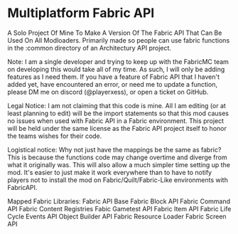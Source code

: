 # Multiplatform Fabric API

A Solo Project Of Mine To Make A Version Of The Fabric API That Can Be Used On All Modloaders. Primarily made so people can use fabric functions in the :common directory of an Architectury API project.

Note: I am a single developer and trying to keep up with the FabricMC team on developing this would take all of my time. As such, I will only be adding features as I need them. If you have a feature of Fabric API that I haven't added yet, have encountered an error, or need me to update a function, please DM me on discord (@playerxess), or open a ticket on GitHub.

Legal Notice: I am not claiming that this code is mine. All I am editing (or at least planning to edit) will be the import statements so that this mod causes no issues when used with Fabric API in a Fabric environment. This project will be held under the same license as the Fabric API project itself to honor the teams wishes for their code.

Logistical notice: Why not just have the mappings be the same as fabric? This is because the functions code may change overtime and diverge from what it originally was. This will also allow a much simpler time setting up the mod. It's easier to just make it work everywhere than to have to notify players not to install the mod on Fabric/Quilt/Fabric-Like environments with FabricAPI.

Mapped Fabric Libraries:
Fabric API Base
Fabric Block API
Fabric Command API
Fabric Content Registries
Fabic Gametest API
Fabric Item API
Fabric Life Cycle Events API
Object Builder API
Fabric Resource Loader
Fabric Screen API
